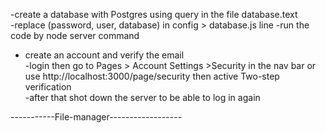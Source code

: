 -create a database with Postgres using query in the file database.text  
-replace (password, user, database) in config > database.js  line 
-run the code by node server command  
- create an account and verify the email   
-login then go to Pages > Account Settings >Security in the nav bar or use http://localhost:3000/page/security then active Two-step verification  
-after that shot down the server to be able to log in again  

-----------File-manager------------------

